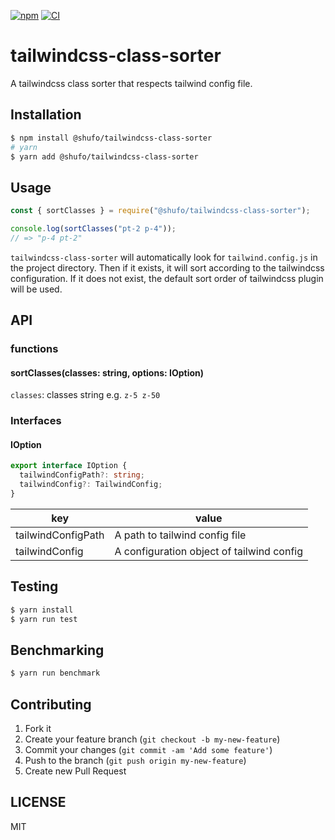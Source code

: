 [![npm](https://img.shields.io/npm/v/@shufo/tailwindcss-class-sorter)](https://www.npmjs.com/package/@shufo/tailwindcss-class-sorter)
[![CI](https://github.com/shufo/tailwindcss-class-sorter/actions/workflows/test.yml/badge.svg)](https://github.com/shufo/tailwindcss-class-sorter/actions/workflows/test.yml)

# tailwindcss-class-sorter

A tailwindcss class sorter that respects tailwind config file.

## Installation

```bash
$ npm install @shufo/tailwindcss-class-sorter
# yarn
$ yarn add @shufo/tailwindcss-class-sorter
```

## Usage

```typescript
const { sortClasses } = require("@shufo/tailwindcss-class-sorter");

console.log(sortClasses("pt-2 p-4"));
// => "p-4 pt-2"
```

`tailwindcss-class-sorter` will automatically look for `tailwind.config.js` in the project directory.
Then if it exists, it will sort according to the tailwindcss configuration. If it does not exist, the default sort order of tailwindcss plugin will be used.

## API

### functions

#### sortClasses(classes: string, options: IOption)

`classes`: classes string e.g. `z-5 z-50`

### Interfaces

#### IOption

```typescript
export interface IOption {
  tailwindConfigPath?: string;
  tailwindConfig?: TailwindConfig;
}
```

| key                | value                                     |
| ------------------ | ----------------------------------------- |
| tailwindConfigPath | A path to tailwind config file            |
| tailwindConfig     | A configuration object of tailwind config |

## Testing

```bash
$ yarn install
$ yarn run test
```

## Benchmarking

```bash
$ yarn run benchmark
```

## Contributing

1.  Fork it
2.  Create your feature branch (`git checkout -b my-new-feature`)
3.  Commit your changes (`git commit -am 'Add some feature'`)
4.  Push to the branch (`git push origin my-new-feature`)
5.  Create new Pull Request

## LICENSE

MIT
